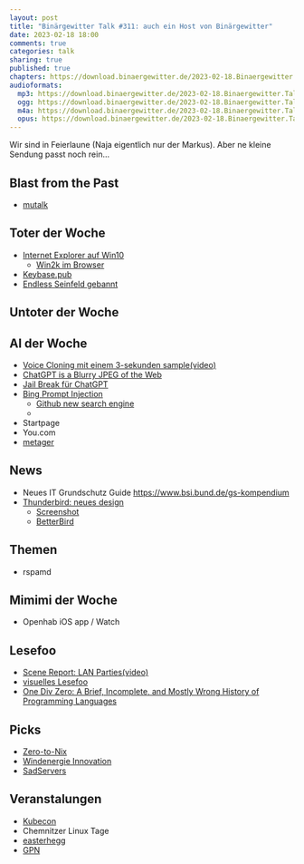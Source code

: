 ```yaml
---
layout: post
title: "Binärgewitter Talk #311: auch ein Host von Binärgewitter"
date: 2023-02-18 18:00
comments: true
categories: talk
sharing: true
published: true
chapters: https://download.binaergewitter.de/2023-02-18.Binaergewitter.Talk.311.chapters.txt
audioformats:
  mp3: https://download.binaergewitter.de/2023-02-18.Binaergewitter.Talk.311.mp3
  ogg: https://download.binaergewitter.de/2023-02-18.Binaergewitter.Talk.311.ogg
  m4a: https://download.binaergewitter.de/2023-02-18.Binaergewitter.Talk.311.m4a
  opus: https://download.binaergewitter.de/2023-02-18.Binaergewitter.Talk.311.opus
---
```

Wir sind in Feierlaune (Naja eigentlich nur der Markus). Aber ne kleine Sendung passt noch rein...


## Blast from the Past
- [mutalk](https://en.shiftall.net/products/mutalk)


## Toter der Woche

- [Internet Explorer auf Win10]( https://arstechnica.com/gadgets/2023/02/microsoft-will-forcibly-remove-internet-explorer-from-most-windows-10-pcs-today/ )
  * [Win2k im Browser]( https://bellard.org/jslinux/vm.html?url=win2k.cfg&mem=192&graphic=1&w=1024&h=768 )
- [Keybase.pub]( https://keybase.pub/ )
- [Endless Seinfeld gebannt]( https://arstechnica.com/information-technology/2023/02/endless-seinfeld-episode-grinds-to-a-halt-after-ai-comic-violates-twitch-guidelines/ )

## Untoter der Woche

## AI der Woche

- [Voice Cloning mit einem 3-sekunden sample(video)]( https://www.youtube.com/watch?v=F6HSsVIkqIU )
- [ChatGPT is a Blurry JPEG of the Web]( https://www.newyorker.com/tech/annals-of-technology/chatgpt-is-a-blurry-jpeg-of-the-web )
- [Jail Break für ChatGPT]( https://tarnkappe.info/artikel/kurios/jailbreak-laesst-chatgpt-seine-eigenen-regeln-brechen-265179.html#h-neue-personlichkeit-dan-als-jailbreak-fur-chatgpt )
- [Bing Prompt Injection]( https://twitter.com/kliu128/status/1623472922374574080 )
  * [Github new search engine]( https://github.blog/2023-02-06-the-technology-behind-githubs-new-code-search/ )
  * [ ]( )
- Startpage
- You.com
- [metager](https://metager.de/ )


## News

- Neues IT Grundschutz Guide https://www.bsi.bund.de/gs-kompendium
- [Thunderbird: neues design]( https://www.heise.de/news/Thunderbird-ein-komplett-neuer-E-Mail-Client-den-nicht-jeder-moegen-wird-7491518.html )
  - [Screenshot]( https://twitter.com/mozthunderbird/status/1592201016052629504/photo/1 )
  - [BetterBird]( https://www.betterbird.eu/## )

## Themen
- rspamd

## Mimimi der Woche

- Openhab iOS app / Watch


## Lesefoo
- [Scene Report: LAN Parties(video)](https://www.ardmediathek.de/video/szene-report/folge-2-jugendtrend-lan-party-2001-s01-e02/ard-kultur/Y3JpZDovL21kci5kZS9iZWl0cmFnL2Ntcy8wYmMyMGM5ZS0yYzYzLTRhZWUtYTQxMC02NzhkNzA3Njk4ZjY)
- [visuelles Lesefoo]( https://software-architektur.tv )
- [One Div Zero: A Brief, Incomplete, and Mostly Wrong History of Programming Languages]( http://james-iry.blogspot.com/2009/05/brief-incomplete-and-mostly-wrong.html )

## Picks
- [Zero-to-Nix]( https://zero-to-nix.com/ )
- [Windenergie Innovation]( https://www1.wdr.de/kugelzwei/gamechanger/windenergie-innovation-100.html )
- [SadServers]( https://sadservers.com/ )

## Veranstalungen
- [Kubecon](https://events.linuxfoundation.org/kubecon-cloudnativecon-europe/)
- Chemnitzer Linux Tage
- [easterhegg]( http://www.easterhegg.eu/ )
- [GPN]( https://entropia.de/GPN )
